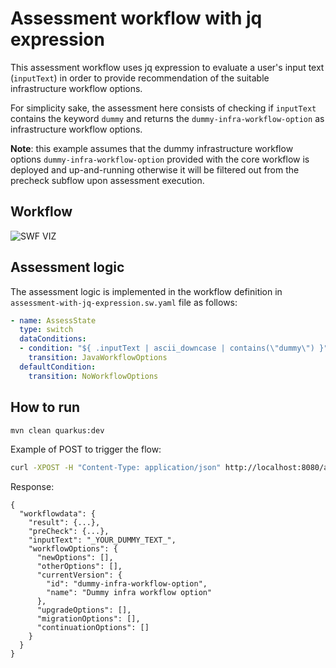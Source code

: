 # Assessment workflow with jq expression
This assessment workflow uses jq expression to evaluate a user's input text (`inputText`) in order to provide recommendation of the suitable infrastructure workflow options.

For simplicity sake, the assessment here consists of checking if `inputText` contains the keyword `dummy` and returns the `dummy-infra-workflow-option` as infrastructure workflow options.

**Note**: this example assumes that the dummy infrastructure workflow options `dummy-infra-workflow-option` provided with the core workflow is deployed and up-and-running otherwise it will be filtered out from the precheck subflow upon assessment execution.

## Workflow
![SWF VIZ](https://github.com/parodos-dev/serverless-workflow-examples/blob/main/assessment/assessment-with-jq-expression/assessment-with-jq-expression.svg)

## Assessment logic
The assessment logic is implemented in the workflow definition in `assessment-with-jq-expression.sw.yaml` file as follows:
```yaml
- name: AssessState
  type: switch
  dataConditions:
  - condition: "${ .inputText | ascii_downcase | contains(\"dummy\") }" # basic check for infrastructure workflow options recommendation
    transition: JavaWorkflowOptions
  defaultCondition:
    transition: NoWorkflowOptions
```

## How to run

```bash
mvn clean quarkus:dev
```

Example of POST to trigger the flow:
```bash
curl -XPOST -H "Content-Type: application/json" http://localhost:8080/assessment-with-jq-expression -d '{"inputText": "_YOUR_DUMMY_TEXT_"}'
```

Response:
```
{
  "workflowdata": {
    "result": {...},
    "preCheck": {...},
    "inputText": "_YOUR_DUMMY_TEXT_",
    "workflowOptions": {
      "newOptions": [],
      "otherOptions": [],
      "currentVersion": {
        "id": "dummy-infra-workflow-option",
        "name": "Dummy infra workflow option"
      },
      "upgradeOptions": [],
      "migrationOptions": [],
      "continuationOptions": []
    }
  }
}
```